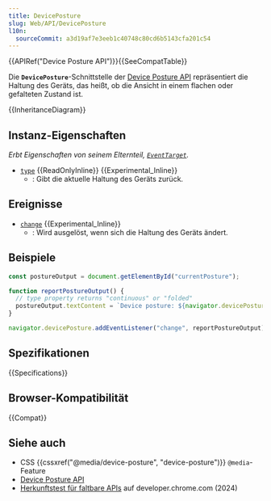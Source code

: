 ```yaml
---
title: DevicePosture
slug: Web/API/DevicePosture
l10n:
  sourceCommit: a3d19af7e3eeb1c40748c80cd6b5143cfa201c54
---
```


{{APIRef("Device Posture API")}}{{SeeCompatTable}}

Die **`DevicePosture`**-Schnittstelle der [Device Posture API](/de/docs/Web/API/Device_Posture_API) repräsentiert die Haltung des Geräts, das heißt, ob die Ansicht in einem flachen oder gefalteten Zustand ist.

{{InheritanceDiagram}}

## Instanz-Eigenschaften

_Erbt Eigenschaften von seinem Elternteil, [`EventTarget`](/de/docs/Web/API/EventTarget)._

- [`type`](/de/docs/Web/API/DevicePosture/type) {{ReadOnlyInline}} {{Experimental_Inline}}
  - : Gibt die aktuelle Haltung des Geräts zurück.

## Ereignisse

- [`change`](/de/docs/Web/API/DevicePosture/change_event) {{Experimental_Inline}}
  - : Wird ausgelöst, wenn sich die Haltung des Geräts ändert.

## Beispiele

```js
const postureOutput = document.getElementById("currentPosture");

function reportPostureOutput() {
  // type property returns "continuous" or "folded"
  postureOutput.textContent = `Device posture: ${navigator.devicePosture.type}`;
}

navigator.devicePosture.addEventListener("change", reportPostureOutput);
```

## Spezifikationen

{{Specifications}}

## Browser-Kompatibilität

{{Compat}}

## Siehe auch

- CSS {{cssxref("@media/device-posture", "device-posture")}} `@media`-Feature
- [Device Posture API](/de/docs/Web/API/Device_Posture_API)
- [Herkunftstest für faltbare APIs](https://developer.chrome.com/blog/foldable-apis-ot) auf developer.chrome.com (2024)
